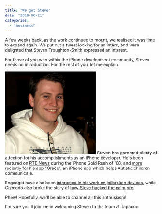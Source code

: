 ```yaml
---
title: "We got Steve"
date: "2010-06-21"
categories: 
  - "business"
---
```


A few weeks back, as the work continued to mount, we realised it was time to expand again. We put out a tweet looking for an intern, and were delighted that Steven Troughton-Smith expressed an interest.

For those of you who within the iPhone development community, Steven needs no introduction. For the rest of you, let me explain.

![Steven Troughton-Smith](images/sts-300x274.png "Steven Troughton-Smith") Steven has garnered plenty of attention for his accomplishments as an iPhone developer. He's been featured on [RTE News](http://vimeo.com/3289258) during the iPhone Gold Rush of '08, and [more recently for his app "Grace"](http://vimeo.com/8124035), an iPhone app which helps Autistic children communicate.

Engadget have also been [interested in his work on jailbroken devices](http://www.engadget.com/2009/10/15/jailbroken-iphone-gets-expose-like-view-you-retail-users-just-k/), while Gizmodo also broke the story of [how Steve hacked the palm pre](http://gizmodo.com/5288989/running-custom-firmware-on-the-palm-pre-is-rather-easy).

Phew! Hopefully, we'll be able to channel all this enthusiasm!

I'm sure you'll join me in welcoming Steven to the team at Tapadoo
